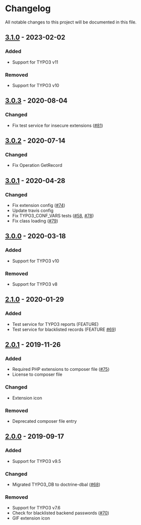# Changelog
All notable changes to this project will be documented in this file.

## [3.1.0] - 2023-02-02

### Added
- Support for TYPO3 v11

### Removed
- Support for TYPO3 v10

## [3.0.3] - 2020-08-04

### Changed
- Fix test service for insecure extensions ([#81])

## [3.0.2] - 2020-07-14

### Changed
- Fix Operation GetRecord

## [3.0.1] - 2020-04-28

### Changed
- Fix extension config ([#74])
- Update travis config
- Fix TYPO3_CONF_VARS tests ([#58], [#78])
- Fix class loading ([#79])

## [3.0.0] - 2020-03-18

### Added
- Support for TYPO3 v10

### Removed
- Support for TYPO3 v8

## [2.1.0] - 2020-01-29

### Added
- Test service for TYPO3 reports (FEATURE)
- Test service for blacklisted records (FEATURE [#69])

## [2.0.1] - 2019-11-26

### Added
- Required PHP extensions to composer file ([#75])
- License to composer file

### Changed
- Extension icon

### Removed
- Deprecated composer file entry

## [2.0.0] - 2019-09-17

### Added
- Support for TYPO3 v9.5

### Changed
- Migrated TYPO3_DB to doctrine-dbal ([#68])

### Removed
- Support for TYPO3 v7.6
- Check for blacklisted backend passwords ([#70])
- GIF extension icon

[2.0.0]: https://github.com/TYPO3-Caretaker/caretaker_instance/compare/1.0.0...2.0.0
[2.0.1]: https://github.com/TYPO3-Caretaker/caretaker_instance/compare/2.0.0...2.0.1
[2.1.0]: https://github.com/TYPO3-Caretaker/caretaker_instance/compare/2.0.1...2.1.0
[3.0.0]: https://github.com/TYPO3-Caretaker/caretaker_instance/compare/2.1.0...3.0.0
[3.0.1]: https://github.com/TYPO3-Caretaker/caretaker_instance/compare/3.0.0...3.0.1
[3.0.2]: https://github.com/TYPO3-Caretaker/caretaker_instance/compare/3.0.1...3.0.2
[3.0.3]: https://github.com/TYPO3-Caretaker/caretaker_instance/compare/3.0.2...3.0.3
[3.1.0]: https://github.com/TYPO3-Caretaker/caretaker_instance/compare/3.0.3...3.1.0

[#58]: https://github.com/TYPO3-Caretaker/caretaker_instance/issues/58
[#68]: https://github.com/TYPO3-Caretaker/caretaker_instance/issues/68
[#69]: https://github.com/TYPO3-Caretaker/caretaker_instance/issues/69
[#70]: https://github.com/TYPO3-Caretaker/caretaker_instance/issues/70
[#74]: https://github.com/TYPO3-Caretaker/caretaker_instance/issues/74
[#75]: https://github.com/TYPO3-Caretaker/caretaker_instance/issues/75
[#78]: https://github.com/TYPO3-Caretaker/caretaker_instance/issues/78
[#79]: https://github.com/TYPO3-Caretaker/caretaker_instance/issues/79
[#81]: https://github.com/TYPO3-Caretaker/caretaker_instance/issues/81
